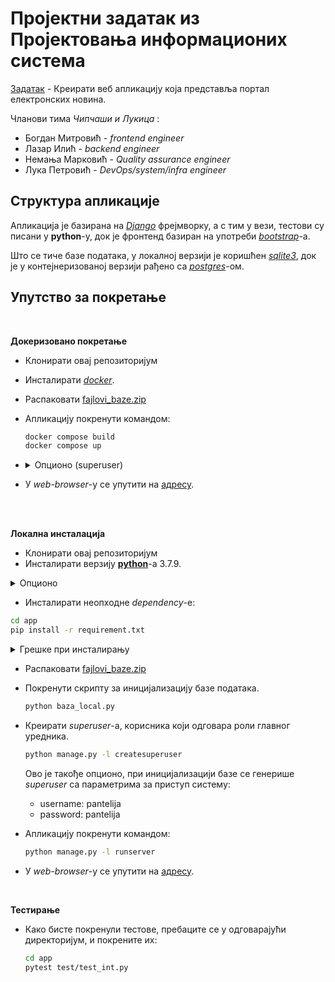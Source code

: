 # Проjектни задатак из Проjектовања информационих система

[Задатак](./поставка.pdf) - Креирати веб апликациjу коjа представља портал електронских новина.

Чланови тима *Чипчаши и Лукица* :
* Богдан Митровић - *frontend engineer*
* Лазар Илић - *backend engineer*
* Немања Марковић - *Quality assurance engineer*
* Лука Петровић - *DevOps/system/infra engineer*


## Структура апликације

Апликација је базирана на [*Django*](https://www.djangoproject.com/) фрејмворку, а с тим у вези, тестови су писани у **python**-у, док је фронтенд базиран на употреби [*bootstrap*](https://getbootstrap.com/)-a. 

Што се тиче базе података, у локалној верзији је коришћен [*sqlite3*](https://www.sqlite.org/index.html), док је у контејнеризованој верзији рађено са [*postgres*](https://www.postgresql.org/)-ом.





## Упутство за покретање




<br>

**Докеризовано покретање**
* Клонирати овај репозиторијум
* Инсталирати [*docker*](https://docs.docker.com/get-docker/).
* Распаковати [fajlovi_baze.zip](./app/fajlovi_baze.zip)
* Апликацију покренути командом:
   ```bash
  docker compose build
  docker compose up
  ```
* <details markdown='block'>
  <summary>Опционо (superuser)</summary>

    При иницијализацији базе се генерише *superuser* са параметрима за приступ систему:

    * username: pantelija
    * password: pantelija
  
    Уколико желите додати још неког, потребно је унети следеће команде:
    ```bash
    docker exec -it mysite sh
    python manage.py createsuperuser
    ```
  </details>

* У *web-browser*-у се упутити на [адресу](http://127.0.0.1:8000/).


<br>

<br>

**Локална инсталација**
* Клонирати овај репозиторијум
* Инсталирати верзију [**python**](https://www.python.org/downloads/release/python-379/)-а 3.7.9.
  
<details markdown='block'>
<summary>Опционо</summary>

---

И даље је препорука користити виртуелна окружења, помоћу [anaconda](https://www.anaconda.com/) менаџера или [venv](https://docs.python.org/3/library/venv.html) модула(укљученог у **python** дистрибуције).

<br>

Искористити следеће команде (*anaconda* варијанта):
```bash
  conda env create -n "ime_okruzenja" python=3.7.9
  conda activate ime_okruzenja
```
<br>

или (*venv* варијанта):

```bash
  python3.7.9 -m venv ime_okruzenja
```
*venv* активација за *Windows* кориснике
```bash
  ime_okruzenja\Scripts\activate
```

*venv* активација за *Linux/MacOS* кориснике
```bash
  source ime_okruzenja/bin/activate
```
<br>

Потребно је активирати окружење након ресетовања система, а пре покретања пројекта.
Како бисте изашли из виртуелног окружења, користите (*anaconda* варијанта):
```bash
  conda deactivate
```
или (*venv* варијанта):

```bash
  deactivate
```
---

<br>

<br>



</details>

* Инсталирати неопходне *dependency*-е:
```bash
cd app
pip install -r requirement.txt
```
<details markdown='block'>
<summary>Грешке при инсталирању</summary>

<br>

---

Уколико се деси да се поступак заврши грешком при инсталацији *Pillow*-а (или генерално било које ставке), поступити на следећи начин:
  * Исећи из фајла **requirement.txt** линију која садржи ставку која генерише грешку, у овом примеру Pillow==5.3.0.
  * Сачувати измењени фајл **requirement.txt**.
  * Покренути команду:
```bash
pip install Pillow==5.3.0
```
  * Поново покренути команду:
```bash
pip install -r requirement.txt
```
  * Понављати поступак док се процес не заврши без грешака.
  * Уколико ово није од помоћи, посаветујте се са [лекаром или фармацеутом](https://chat.openai.com/).

---
<br>

</details>

* Распаковати [fajlovi_baze.zip](./app/fajlovi_baze.zip)

* Покренути скрипту за иницијализацију базе података. 
  ```bash
  python baza_local.py
  ```
* Креирати *superuser*-а, корисника који одговара роли главног уредника.
  ```bash
  python manage.py -l createsuperuser
  ```
  Ово је такође опционо, при иницијализацији базе се генерише *superuser* са параметрима за приступ систему: 
    * username: pantelija
    * password: pantelija
* Апликацију покренути командом:
  ```bash
  python manage.py -l runserver
  ```
* У *web-browser*-у се упутити на [адресу](http://127.0.0.1:8000/).


<br>


**Тестирање**
* Како бисте покренули тестове, пребаците се у одговарајући директоријум, и покрените их:
  ```bash
  cd app
  pytest test/test_int.py
  ```


